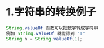 
# 1.字符串的转换例子
```java
String.valueOf 函数可以把数字转成字符串
例如 String.valueOf 就能得到 "1"
String n = String.valueOf(1);
```
